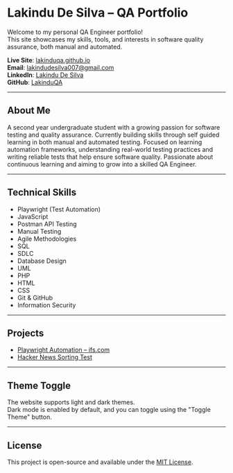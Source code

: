 # Lakindu De Silva – QA Portfolio

Welcome to my personal QA Engineer portfolio!  
This site showcases my skills, tools, and interests in software quality assurance, both manual and automated.

**Live Site**: [lakinduqa.github.io](https://lakinduqa.github.io)  
**Email**: lakindudesilva007@gmail.com  
**LinkedIn**: [Lakindu De Silva](https://www.linkedin.com/in/lakindu-de-silva-460581344)  
**GitHub**: [LakinduQA](https://github.com/LakinduQA)

---

## About Me

A second year undergraduate student with a growing passion for software testing and quality assurance. Currently building skills through self guided learning in both manual and automated testing. Focused on learning automation frameworks, understanding real-world testing practices and writing reliable tests that help ensure software quality. Passionate about continuous learning and aiming to grow into a skilled QA Engineer.

---

## Technical Skills

- Playwright (Test Automation)  
- JavaScript  
- Postman API Testing  
- Manual Testing  
- Agile Methodologies  
- SQL  
- SDLC  
- Database Design  
- UML  
- PHP  
- HTML  
- CSS  
- Git & GitHub  
- Information Security  

---

## Projects

- [Playwright Automation – ifs.com](https://github.com/LakinduQA/playwright_ifs.com)  
- [Hacker News Sorting Test](https://github.com/LakinduQA/hacker-news-sorting-test)

---

## Theme Toggle

The website supports light and dark themes.  
Dark mode is enabled by default, and you can toggle using the "Toggle Theme" button.

---

## License

This project is open-source and available under the [MIT License](LICENSE).
